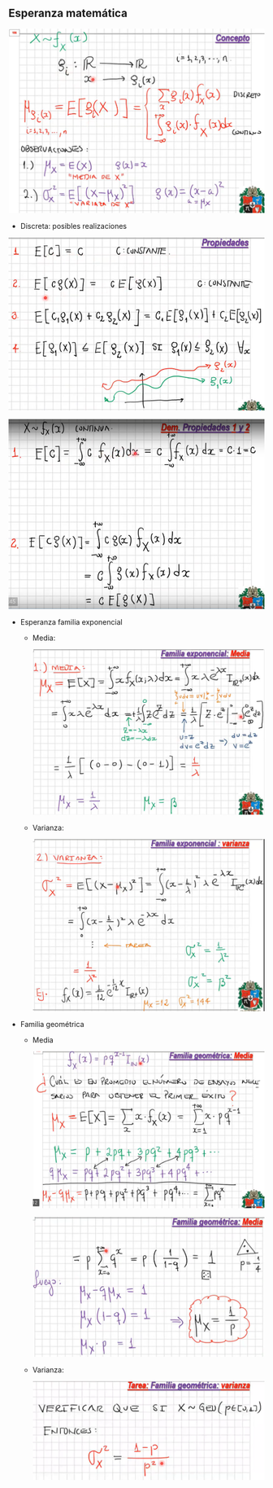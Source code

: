 ## Esperanza matemática

![Esperranza](images/0040.png)

- Discreta: posibles realizaciones

![Propiedades](images/0041.png)

![Demostración propiedades](images/0042.png)

- Esperanza familia exponencial

  - Media:

    ![Expo esperanza](images/0043.png)

  - Varianza:

    ![varianza expo](images/0044.png)

- Familia geométrica

  - Media

    ![media geométrica](images/0045.png)

    ![media geométrica](images/0046.png)

  - Varianza:

    ![varianza geométrica](images/0047.png)
